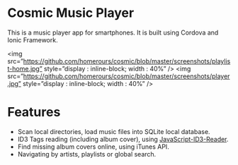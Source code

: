 # Cosmic Music Player

This is a music player app for smartphones. It is built using Cordova and Ionic Framework.

<img src=”https://github.com/homerours/cosmic/blob/master/screenshots/playlist-home.jpg” style=”display : inline-block; width : 40%” />
<img src=”https://github.com/homerours/cosmic/blob/master/screenshots/player.jpg” style=”display : inline-block; width : 40%” />
<!--![player](https://github.com/homerours/cosmic/blob/master/screenshots/player.jpg =200x)-->

# Features

- Scan local directories, load music files into SQLite local database.
- ID3 Tags reading (including album cover), using [JavaScript-ID3-Reader](https://github.com/aadsm/JavaScript-ID3-Reader).
- Find missing album covers online, using iTunes API.
- Navigating by artists, playlists or global search.
